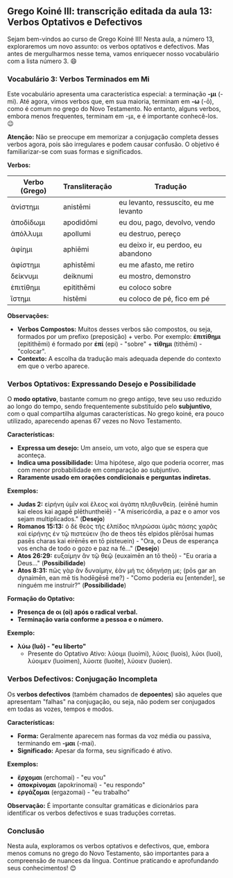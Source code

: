 ## Grego Koiné III: transcrição editada da aula 13: Verbos Optativos e Defectivos

Sejam bem-vindos ao curso de Grego Koiné III! Nesta aula, a número 13, exploraremos um novo assunto: os verbos optativos e defectivos. Mas antes de mergulharmos nesse tema, vamos enriquecer nosso vocabulário com a lista número 3. 😄
### Vocabulário 3: Verbos Terminados em Mi

Este vocabulário apresenta uma característica especial: a terminação **-μι** (-mi). Até agora, vimos verbos que, em sua maioria, terminam em **-ω** (-ō), como é comum no grego do Novo Testamento. No entanto, alguns verbos, embora menos frequentes, terminam em -μι, e é importante conhecê-los. 😉

**Atenção:** Não se preocupe em memorizar a conjugação completa desses verbos agora, pois são irregulares e podem causar confusão. O objetivo é familiarizar-se com suas formas e significados. 

**Verbos:**

| Verbo (Grego) | Transliteração | Tradução |
|---|---|---|
| ἀνίστημι | anistēmi | eu levanto, ressuscito, eu me levanto |
| ἀποδίδωμι | apodidōmi | eu dou, pago, devolvo, vendo |
| ἀπόλλυμι | apollumi | eu destruo, pereço |
| ἀφίημι | aphiēmi | eu deixo ir, eu perdoo, eu abandono |
| ἀφίστημι | aphistēmi | eu me afasto, me retiro |
| δείκνυμι | deiknumi | eu mostro, demonstro |
| ἐπιτίθημι | epitithēmi | eu coloco sobre |
| ἵστημι | histēmi | eu coloco de pé, fico em pé |

**Observações:**

*   **Verbos Compostos:** Muitos desses verbos são compostos, ou seja, formados por um prefixo (preposição) + verbo. Por exemplo: **ἐπιτίθημι** (epitithēmi) é formado por **ἐπί** (epi) - "sobre" + **τίθημι** (tithēmi) - "colocar".
*   **Contexto:** A escolha da tradução mais adequada depende do contexto em que o verbo aparece.

### Verbos Optativos: Expressando Desejo e Possibilidade

O **modo optativo**, bastante comum no grego antigo, teve seu uso reduzido ao longo do tempo, sendo frequentemente substituído pelo **subjuntivo**, com o qual compartilha algumas características. No grego koiné, era pouco utilizado, aparecendo apenas 67 vezes no Novo Testamento. 

**Características:**

*   **Expressa um desejo:** Um anseio, um voto, algo que se espera que aconteça.
*   **Indica uma possibilidade:** Uma hipótese, algo que poderia ocorrer, mas com menor probabilidade em comparação ao subjuntivo.
*   **Raramente usado em orações condicionais e perguntas indiretas.**

**Exemplos:**

*   **Judas 2:**  εἰρήνη ὑμῖν καὶ ἔλεος καὶ ἀγάπη πληθυνθείη. (eirēnē humin kai eleos kai agapē plēthuntheiē) - "A misericórdia, a paz e o amor vos sejam multiplicados." (**Desejo**)
*   **Romanos 15:13:** ὁ δὲ θεὸς τῆς ἐλπίδος πληρώσαι ὑμᾶς πάσης χαρᾶς καὶ εἰρήνης ἐν τῷ πιστεύειν (ho de theos tēs elpidos plērōsai humas pasēs charas kai eirēnēs en tō pisteuein) - "Ora, o Deus de esperança vos encha de todo o gozo e paz na fé..." (**Desejo**)
*   **Atos 26:29:** ευξαίμην ἂν τῷ θεῷ (euxaimēn an tō theō) -  "Eu oraria a Deus..." (**Possibilidade**)
*   **Atos 8:31:** πῶς γὰρ ἂν δυναίμην, ἐὰν μή τις ὁδηγήσῃ με; (pōs gar an dynaimēn, ean mē tis hodēgēsē me?) - "Como poderia eu [entender], se ninguém me instruir?" (**Possibilidade**)

**Formação do Optativo:**

*   **Presença de οι (oi) após o radical verbal.**
*   **Terminação varia conforme a pessoa e o número.**

**Exemplo:**

*   **λύω (luō) - "eu liberto"**
    *   Presente do Optativo Ativo: λύοιμι (luoimi), λύοις (luois), λύοι (luoi), λύοιμεν (luoimen), λύοιτε (luoite), λύοιεν (luoien).

### Verbos Defectivos: Conjugação Incompleta

Os **verbos defectivos** (também chamados de **depoentes**) são aqueles que apresentam "falhas" na conjugação, ou seja, não podem ser conjugados em todas as vozes, tempos e modos. 

**Características:**

*   **Forma:**  Geralmente aparecem nas formas da voz média ou passiva, terminando em **-μαι** (-mai).
*   **Significado:**  Apesar da forma, seu significado é ativo.

**Exemplos:**

*   **ἔρχομαι** (erchomai) - "eu vou"
*   **ἀποκρίνομαι** (apokrinomai) - "eu respondo"
*   **ἐργάζομαι** (ergazomai) - "eu trabalho"

**Observação:**  É importante consultar gramáticas e dicionários para identificar os verbos defectivos e suas traduções corretas.

### Conclusão

Nesta aula, exploramos os verbos optativos e defectivos, que, embora menos comuns no grego do Novo Testamento, são importantes para a compreensão de nuances da língua. Continue praticando e aprofundando seus conhecimentos! 😊
